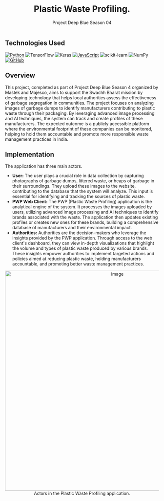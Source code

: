 <a id="readme-top"></a>

<div align="center">
  <h1 align="center">Plastic Waste Profiling.</h1>
  <p align="center">
    Project Deep Blue Season 04
    <br />
    <br />
  </p>
</div>

## Technologies Used
[![Python](https://img.shields.io/badge/Python-FFD43B?style=for-the-badge&logo=python&logoColor=blue)](https://www.python.org/)
![TensorFlow](https://img.shields.io/badge/TensorFlow-%23FF6F00.svg?style=for-the-badge&logo=TensorFlow&logoColor=white)
![Keras](https://img.shields.io/badge/Keras-%23D00000.svg?style=for-the-badge&logo=Keras&logoColor=white)
[![JavaScript](https://img.shields.io/badge/javascript-%23323330.svg?style=for-the-badge&logo=javascript&logoColor=%23F7DF1E)](https://www.javascript.com/)
![scikit-learn](https://img.shields.io/badge/scikit--learn-%23F7931E.svg?style=for-the-badge&logo=scikit-learn&logoColor=white)
![NumPy](https://img.shields.io/badge/numpy-%23013243.svg?style=for-the-badge&logo=numpy&logoColor=white)
[![GitHub](https://img.shields.io/badge/GitHub-100000?style=for-the-badge&logo=github&logoColor=white)](https://github.com/)


## Overview
This project, completed as part of Project Deep Blue Season 4 organized by Mastek and Majesco, aims to support the Swachh Bharat mission by developing technology that helps local authorities assess the effectiveness of garbage segregation in communities. The project focuses on analyzing images of garbage dumps to identify manufacturers contributing to plastic waste through their packaging. By leveraging advanced image processing and AI techniques, the system can track and create profiles of these manufacturers. The expected outcome is a publicly accessible platform where the environmental footprint of these companies can be monitored, helping to hold them accountable and promote more responsible waste management practices in India.


## Implementation
The application has three main actors. 
-  **User:** The user plays a crucial role in data collection by capturing photographs of garbage dumps, littered waste, or heaps of garbage in their surroundings. They upload these images to the website, contributing to the database that the system will analyze. This input is essential for identifying and tracking the sources of plastic waste.
-  **PWP Web Client:** The PWP (Plastic Waste Profiling) application is the analytical engine of the system. It processes the images uploaded by users, utilizing advanced image processing and AI techniques to identify brands associated with the waste. The application then updates existing profiles or creates new ones for these brands, building a comprehensive database of manufacturers and their environmental impact.
-  **Authorities:** Authorities are the decision-makers who leverage the insights provided by the PWP application. Through access to the web client's dashboard, they can view in-depth visualizations that highlight the volume and types of plastic waste produced by various brands. These insights empower authorities to implement targeted actions and policies aimed at reducing plastic waste, holding manufacturers accountable, and promoting better waste management practices.
<div align="center">
    <img width="720" alt="image" src="https://github.com/user-attachments/assets/5da4dd75-7329-4d3d-81cd-73b0b36af91e">
    <div>Actors in the Plastic Waste Profiling application.</div>

</div>
